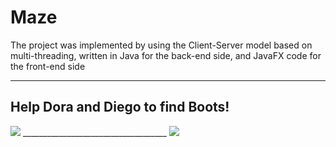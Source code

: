 # Maze
The project was implemented by using the Client-Server model based on multi-threading, written in Java for the back-end side, and JavaFX code for the front-end side
____________________________________
## Help Dora and Diego to find Boots!

<img src="https://res.cloudinary.com/dfgjujaok/image/upload/v1620081089/welcome2_ckbe20.jpg"   />
____________________________________
<img src="https://res.cloudinary.com/dfgjujaok/image/upload/v1620081089/4_zcyjmy.jpg"   />
